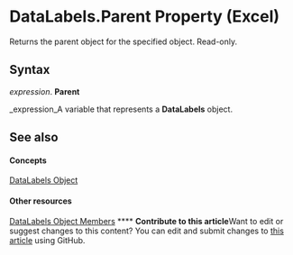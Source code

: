 
# DataLabels.Parent Property (Excel)

Returns the parent object for the specified object. Read-only.


## Syntax

 _expression_. **Parent**

 _expression_A variable that represents a  **DataLabels** object.


## See also


#### Concepts


 [DataLabels Object](3d79271e-c702-e785-6984-d838d060a8c5.md)
#### Other resources


 [DataLabels Object Members](3c9d909d-d090-b6ed-8a28-ba62c3459044.md)
****   **Contribute to this article**Want to edit or suggest changes to this content? You can edit and submit changes to  [this article](https://github.com/jhershey00/VBA_Excel_Test/OpenXMLCon/articles/57f1d0ff-13a5-8ec2-20bd-5589be8aae0c.md) using GitHub.

